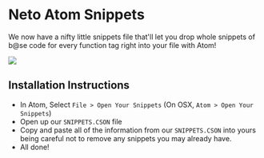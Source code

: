 # Neto Atom Snippets

We now have a nifty little snippets file that'll let you drop whole snippets of b@se code for every function tag right into your file with Atom!

![](http://design.neto.com.au/assets/uploads/69a2AQYNBO.gif)

## Installation Instructions

* In Atom,  Select `File > Open Your Snippets` (On OSX, `Atom > Open Your Snippets`)
* Open up our `SNIPPETS.CSON` file
* Copy and paste all of the information from our `SNIPPETS.CSON` into yours being careful not to remove any snippets you may already have.
* All done!
